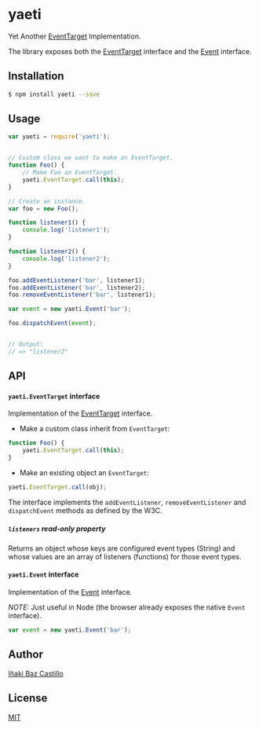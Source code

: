# yaeti

Yet Another [EventTarget](https://developer.mozilla.org/es/docs/Web/API/EventTarget) Implementation.

The library exposes both the [EventTarget](https://developer.mozilla.org/es/docs/Web/API/EventTarget) interface and the [Event](https://developer.mozilla.org/en-US/docs/Web/API/Event) interface.


## Installation

```bash
$ npm install yaeti --save
```


## Usage

```javascript
var yaeti = require('yaeti');


// Custom class we want to make an EventTarget.
function Foo() {
    // Make Foo an EventTarget.
    yaeti.EventTarget.call(this);
}

// Create an instance.
var foo = new Foo();

function listener1() {
    console.log('listener1');
}

function listener2() {
    console.log('listener2');
}

foo.addEventListener('bar', listener1);
foo.addEventListener('bar', listener2);
foo.removeEventListener('bar', listener1);

var event = new yaeti.Event('bar');

foo.dispatchEvent(event);


// Output:
// => "listener2"
```



## API


#### `yaeti.EventTarget` interface

Implementation of the [EventTarget](https://developer.mozilla.org/es/docs/Web/API/EventTarget) interface.

* Make a custom class inherit from `EventTarget`:
```javascript
function Foo() {
    yaeti.EventTarget.call(this);
}
```

* Make an existing object an `EventTarget`:
```javascript
yaeti.EventTarget.call(obj);
```

The interface implements the `addEventListener`, `removeEventListener` and `dispatchEvent` methods as defined by the W3C.


##### `listeners` read-only property

Returns an object whose keys are configured event types (String) and whose values are an array of listeners (functions) for those event types.


#### `yaeti.Event` interface

Implementation of the [Event](https://developer.mozilla.org/en-US/docs/Web/API/Event) interface.

*NOTE:* Just useful in Node (the browser already exposes the native `Event` interface).

```javascript
var event = new yaeti.Event('bar');
```


## Author

[Iñaki Baz Castillo](https://github.com/ibc)


## License

[MIT](./LICENSE)
